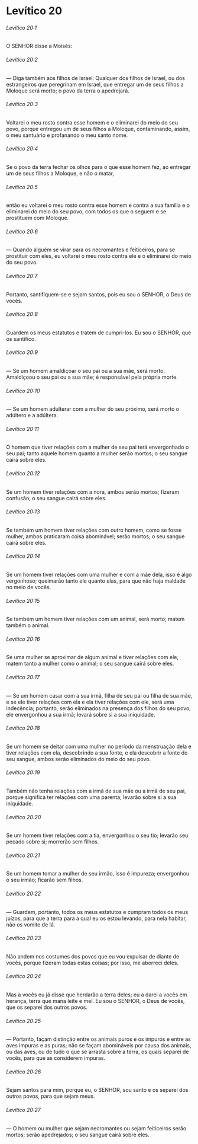 # Levítico 20

###### Levítico 20:1

O SENHOR disse a Moisés:

###### Levítico 20:2

— Diga também aos filhos de Israel: Qualquer dos filhos de Israel, ou dos estrangeiros que peregrinam em Israel, que entregar um de seus filhos a Moloque será morto; o povo da terra o apedrejará.

###### Levítico 20:3

Voltarei o meu rosto contra esse homem e o eliminarei do meio do seu povo, porque entregou um de seus filhos a Moloque, contaminando, assim, o meu santuário e profanando o meu santo nome.

###### Levítico 20:4

Se o povo da terra fechar os olhos para o que esse homem fez, ao entregar um de seus filhos a Moloque, e não o matar,

###### Levítico 20:5

então eu voltarei o meu rosto contra esse homem e contra a sua família e o eliminarei do meio do seu povo, com todos os que o seguem e se prostituem com Moloque.

###### Levítico 20:6

— Quando alguém se virar para os necromantes e feiticeiros, para se prostituir com eles, eu voltarei o meu rosto contra ele e o eliminarei do meio do seu povo.

###### Levítico 20:7

Portanto, santifiquem-se e sejam santos, pois eu sou o SENHOR, o Deus de vocês.

###### Levítico 20:8

Guardem os meus estatutos e tratem de cumpri-los. Eu sou o SENHOR, que os santifico.

###### Levítico 20:9

— Se um homem amaldiçoar o seu pai ou a sua mãe, será morto. Amaldiçoou o seu pai ou a sua mãe; é responsável pela própria morte.

###### Levítico 20:10

— Se um homem adulterar com a mulher do seu próximo, será morto o adúltero e a adúltera.

###### Levítico 20:11

O homem que tiver relações com a mulher de seu pai terá envergonhado o seu pai; tanto aquele homem quanto a mulher serão mortos; o seu sangue cairá sobre eles.

###### Levítico 20:12

Se um homem tiver relações com a nora, ambos serão mortos; fizeram confusão; o seu sangue cairá sobre eles.

###### Levítico 20:13

Se também um homem tiver relações com outro homem, como se fosse mulher, ambos praticaram coisa abominável; serão mortos; o seu sangue cairá sobre eles.

###### Levítico 20:14

Se um homem tiver relações com uma mulher e com a mãe dela, isso é algo vergonhoso; queimarão tanto ele quanto elas, para que não haja maldade no meio de vocês.

###### Levítico 20:15

Se também um homem tiver relações com um animal, será morto; matem também o animal.

###### Levítico 20:16

Se uma mulher se aproximar de algum animal e tiver relações com ele, matem tanto a mulher como o animal; o seu sangue cairá sobre eles.

###### Levítico 20:17

— Se um homem casar com a sua irmã, filha de seu pai ou filha de sua mãe, e se ele tiver relações com ela e ela tiver relações com ele, será uma indecência; portanto, serão eliminados na presença dos filhos do seu povo; ele envergonhou a sua irmã; levará sobre si a sua iniquidade.

###### Levítico 20:18

Se um homem se deitar com uma mulher no período da menstruação dela e tiver relações com ela, descobrindo a sua fonte, e ela descobrir a fonte do seu sangue, ambos serão eliminados do meio do seu povo.

###### Levítico 20:19

Também não tenha relações com a irmã de sua mãe ou a irmã de seu pai, porque significa ter relações com uma parenta; levarão sobre si a sua iniquidade.

###### Levítico 20:20

Se um homem tiver relações com a tia, envergonhou o seu tio; levarão seu pecado sobre si; morrerão sem filhos.

###### Levítico 20:21

Se um homem tomar a mulher de seu irmão, isso é impureza; envergonhou o seu irmão; ficarão sem filhos.

###### Levítico 20:22

— Guardem, portanto, todos os meus estatutos e cumpram todos os meus juízos, para que a terra para a qual eu os estou levando, para nela habitar, não os vomite de lá.

###### Levítico 20:23

Não andem nos costumes dos povos que eu vou expulsar de diante de vocês, porque fizeram todas estas coisas; por isso, me aborreci deles.

###### Levítico 20:24

Mas a vocês eu já disse que herdarão a terra deles; eu a darei a vocês em herança, terra que mana leite e mel. Eu sou o SENHOR, o Deus de vocês, que os separei dos outros povos.

###### Levítico 20:25

— Portanto, façam distinção entre os animais puros e os impuros e entre as aves impuras e as puras; não se façam abomináveis por causa dos animais, ou das aves, ou de tudo o que se arrasta sobre a terra, os quais separei de vocês, para que as considerem impuras.

###### Levítico 20:26

Sejam santos para mim, porque eu, o SENHOR, sou santo e os separei dos outros povos, para que sejam meus.

###### Levítico 20:27

— O homem ou mulher que sejam necromantes ou sejam feiticeiros serão mortos; serão apedrejados; o seu sangue cairá sobre eles.

